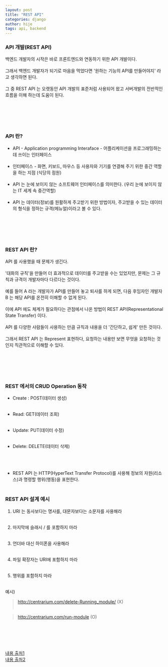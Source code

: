 ```yaml
---
layout: post
title: "REST API"
categories: django
author: hije
tags: api, backend
---
```


### API 개발(REST API)
백엔드 개발자의 시작은 바로 프론트엔드와 연동하기 위한 API 개발이다.  <br/><br/>
그래서 백엔드 개발자가 되기로 마음을 먹었다면 '원하는 기능의 API를 만들어야지' 라고 생각하면 된다.  <br/><br/>
그 중 REST API 는 오랫동안 API 개발의 표준처럼 사용되어 왔고 서버개발의 전반적인 흐름을 이해 하는데 도움이 된다. <br/><br/>
<br/><br/>
<br/><br/>

### API 란?
* API - Application programming Interaface - 어플리케이션을 프로그래밍하는데 쓰이는 인터페이스  <br/><br/>
* 인터페이스 - 화면, 키보드, 마우스 등 사용자와 기기를 연결해 주기 위한 중간 역할을 하는 지점 (식당의 점원)<br/><br/>
* API 는 눈에 보이지 않는 소프트웨어 인터페이스를 의미한다. (우리 눈에 보이지 않는 IT 세계 속 중간역할)<br/><br/>
* API 는 데이터(정보)를 원활하게 주고받기 위한 방법이자, 주고받을 수 있는 데이터의 형식을 정하는 규격(메뉴얼)이라고 볼 수 있다.<br/><br/>
<br/><br/>
<br/><br/>

### REST API 란?
API 를 사용했을 때 문제가 생긴다.  <br/><br/>
'대화의 규칙'을 만들어 더 효과적으로 데이터를 주고받을 수는 있었지만, 문제는 그 규칙과 규격이 개발자마다 다르다는 것이다.  <br/><br/>
예를 들어 A 라는 개발자가 API를 만들어 놓고 퇴사를 하게 되면, 다음 후임자인 개발자 B 는 해당 API를 온전히 이해할 수 없게 된다.  <br/><br/>
이에 API 에도 체계가 필요하다는 관점에서 나온 방법이 REST API(Representational State Transfer) 이다.  <br/><br/>
API 를 다양한 사람들이 사용하는 만큼 규칙과 내용을 더 '간단하고, 쉽게' 만든 것이다.  <br/><br/>
그래서 REST API 는 Represent 표현하다, 요청하는 내용만 보면 무엇을 요청하는 것인지 직관적으로 이해할 수 있다.<br/><br/>
<br/><br/>
<br/><br/>

### REST 에서의 CRUD Operation 동작
* Create : POST(데이터 생성)<br/><br/>
* Read: GET(데이터 조회)<br/><br/>
* Update: PUT(데이터 수정)<br/><br/>
* Delete: DELETE(데이터 삭제)
<br/><br/>
<br/><br/>

* REST API 는 HTTP(HyperText Transfer Protocol)를 사용해 정보의 자원(리소스)과 명령할 행위(행동)을 표현한다.
<br/><br/>

### REST API 설계 예시
1. URI 는 동사보다는 명사를, 대문자보다는 소문자를 사용해라
<br/><br/>

2. 마지막에 슬래시 / 를 포함하지 마라
<br/><br/>

3. 언더바 대신 하이폰을 사용해라
<br/><br/>

4. 파일 확장자는 URI에 포함하지 마라
<br/><br/>

5. 행위를 포함하지 마라
<br/><br/>

예시)
> http://centrarium.com/delete-Running_module/ (X)  <br/><br/>

> http://centrarium.com/run-module (O)


<br/><br/>
<br/><br/>


[내용 출처1](https://brunch.co.kr/@ogaa2143/30)  
[내용 출처2](https://khj93.tistory.com/entry/%EB%84%A4%ED%8A%B8%EC%9B%8C%ED%81%AC-REST-API%EB%9E%80-REST-RESTful%EC%9D%B4%EB%9E%80)
